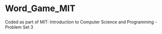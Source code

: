 # Word_Game_MIT
Coded as part of MIT: Introduction to Computer Science and Programming - Problem Set 3
